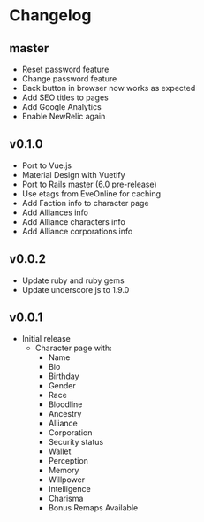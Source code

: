 # Changelog

## master

* Reset password feature
* Change password feature
* Back button in browser now works as expected
* Add SEO titles to pages
* Add Google Analytics
* Enable NewRelic again

## v0.1.0

* Port to Vue.js
* Material Design with Vuetify
* Port to Rails master (6.0 pre-release)
* Use etags from EveOnline for caching
* Add Faction info to character page
* Add Alliances info
* Add Alliance characters info
* Add Alliance corporations info

## v0.0.2

* Update ruby and ruby gems
* Update underscore js to 1.9.0

## v0.0.1

* Initial release
  * Character page with:
    * Name
    * Bio
    * Birthday
    * Gender
    * Race
    * Bloodline
    * Ancestry
    * Alliance
    * Corporation
    * Security status
    * Wallet
    * Perception
    * Memory
    * Willpower
    * Intelligence
    * Charisma
    * Bonus Remaps Available
